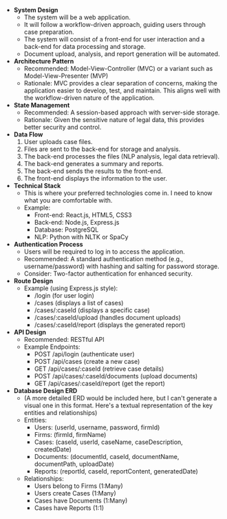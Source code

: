* **System Design**  
  * The system will be a web application.  
  * It will follow a workflow-driven approach, guiding users through case preparation.  
  * The system will consist of a front-end for user interaction and a back-end for data processing and storage.  
  * Document upload, analysis, and report generation will be automated.  
* **Architecture Pattern**  
  * Recommended: Model-View-Controller (MVC) or a variant such as Model-View-Presenter (MVP)  
  * Rationale: MVC provides a clear separation of concerns, making the application easier to develop, test, and maintain. This aligns well with the workflow-driven nature of the application.  
* **State Management**  
  * Recommended: A session-based approach with server-side storage.  
  * Rationale: Given the sensitive nature of legal data, this provides better security and control.  
* **Data Flow**  
  1. User uploads case files.  
  2. Files are sent to the back-end for storage and analysis.  
  3. The back-end processes the files (NLP analysis, legal data retrieval).  
  4. The back-end generates a summary and reports.  
  5. The back-end sends the results to the front-end.  
  6. The front-end displays the information to the user.  
* **Technical Stack**  
  * This is where your preferred technologies come in. I need to know what you are comfortable with.  
  * Example:  
    * Front-end: React.js, HTML5, CSS3  
    * Back-end: Node.js, Express.js  
    * Database: PostgreSQL  
    * NLP: Python with NLTK or SpaCy  
* **Authentication Process**  
  * Users will be required to log in to access the application.  
  * Recommended: A standard authentication method (e.g., username/password) with hashing and salting for password storage.  
  * Consider: Two-factor authentication for enhanced security.  
* **Route Design**  
  * Example (using Express.js style):  
    * /login (for user login)  
    * /cases (displays a list of cases)  
    * /cases/:caseId (displays a specific case)  
    * /cases/:caseId/upload (handles document uploads)  
    * /cases/:caseId/report (displays the generated report)  
* **API Design**  
  * Recommended: RESTful API  
  * Example Endpoints:  
    * POST /api/login (authenticate user)  
    * POST /api/cases (create a new case)  
    * GET /api/cases/:caseId (retrieve case details)  
    * POST /api/cases/:caseId/documents (upload documents)  
    * GET /api/cases/:caseId/report (get the report)  
* **Database Design ERD**  
  * (A more detailed ERD would be included here, but I can't generate a visual one in this format. Here's a textual representation of the key entities and relationships)  
  * Entities:  
    * Users: (userId, username, password, firmId)  
    * Firms: (firmId, firmName)  
    * Cases: (caseId, userId, caseName, caseDescription, createdDate)  
    * Documents: (documentId, caseId, documentName, documentPath, uploadDate)  
    * Reports: (reportId, caseId, reportContent, generatedDate)  
  * Relationships:  
    * Users belong to Firms (1:Many)  
    * Users create Cases (1:Many)  
    * Cases have Documents (1:Many)  
    * Cases have Reports (1:1)